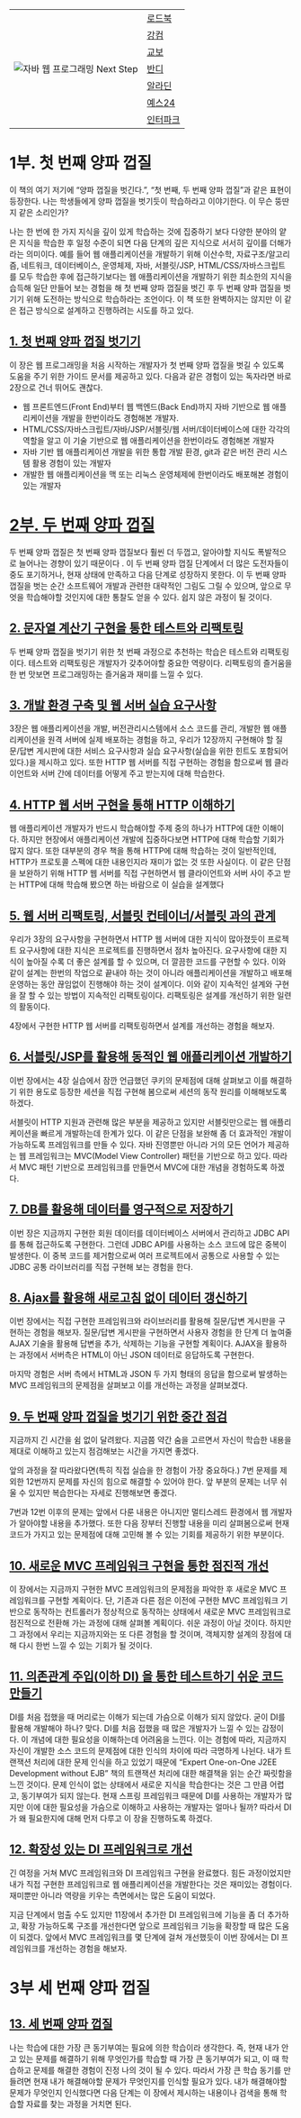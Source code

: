 <table border="0" Cellpadding = "10" Cellspacing = "10">
    <tr>
        <td rowspan="7"><img src="jwp-book.jpg" alt="자바 웹 프로그래밍 Next Step"/></td>
        <td><a href="http://www.roadbook.co.kr/169">로드북</a></td>                
    </tr>
    <tr>
        <td><a href="http://www.kangcom.com/sub/view.asp?sku=201609051558">강컴</a></td>
    </tr> 
    <tr>
        <td><a href="http://www.kyobobook.co.kr/product/detailViewKor.laf?ejkGb=KOR&mallGb=KOR&barcode=9788997924240&orderClick=LAH&Kc=">교보</a></td>
    </tr> 
    <tr>
        <td><a href="">반디</a></td>
    </tr> 
    <tr>
        <td><a href="http://www.aladin.co.kr/shop/wproduct.aspx?ItemId=91501933">알라딘</a></td>
    </tr>
    <tr>
        <td><a href="http://www.yes24.com/24/goods/31869154?scode=032&OzSrank=4">예스24</a></td>
    </tr> 
    <tr>
        <td><a href="http://book.interpark.com/product/BookDisplay.do?_method=detail&sc.shopNo=0000400000&sc.prdNo=257788285&sc.saNo=003002001&bid1=search&bid2=product&bid3=title&bid4=001">인터파크</a></td>
    </tr> 
</table>

# 1부. 첫 번째 양파 껍질
이 책의 여기 저기에 “양파 껍질을 벗긴다.”, “첫 번째, 두 번째 양파 껍질”과 같은 표현이 등장한다. 나는 학생들에게 양파 껍질을 벗기듯이 학습하라고 이야기한다. 이 무슨 뚱딴지 같은 소리인가?

나는 한 번에 한 가지 지식을 깊이 있게 학습하는 것에 집중하기 보다 다양한 분야의 얕은 지식을 학습한 후 일정 수준이 되면 다음 단계의 깊은 지식으로 서서히 깊이를 더해가라는 의미이다. 예를 들어 웹 애플리케이션을 개발하기 위해 이산수학, 자료구조/알고리즘, 네트워크, 데이터베이스, 운영체제, 자바, 서블릿/JSP, HTML/CSS/자바스크립트를 모두 학습한 후에 접근하기보다는 웹 애플리케이션을 개발하기 위한 최소한의 지식을 습득해 일단 만들어 보는 경험을 해 첫 번째 양파 껍질을 벗긴 후 두 번째 양파 껍질을 벗기기 위해 도전하는 방식으로 학습하라는 조언이다. 이 책 또한 완벽하지는 않지만 이 같은 접근 방식으로 설계하고 진행하려는 시도를 하고 있다.

## [1. 첫 번째 양파 껍질 벗기기](chapter1)
이 장은 웹 프로그래밍을 처음 시작하는 개발자가 첫 번째 양파 껍질을 벗길 수 있도록 도움을 주기 위한 가이드 문서를 제공하고 있다. 다음과 같은 경험이 있는 독자라면 바로 2장으로 건너 뛰어도 괜찮다.

* 웹 프론트엔드(Front End)부터 웹 백엔드(Back End)까지 자바 기반으로 웹 애플리케이션을 개발을 한번이라도 경험해본 개발자.
* HTML/CSS/자바스크립트/자바/JSP/서블릿/웹 서버/데이터베이스에 대한 각각의 역할을 알고 이 기술 기반으로 웹 애플리케이션을 한번이라도 경험해본 개발자
* 자바 기반 웹 애플리케이션 개발을 위한 통합 개발 환경, git과 같은 버전 관리 시스템 활용 경험이 있는 개발자
* 개발한 웹 애플리케이션을 맥 또는 리눅스 운영체제에 한번이라도 배포해본 경험이 있는 개발자

# [2부. 두 번째 양파 껍질](2nd-onion.md)
두 번째 양파 껍질은 첫 번째 양파 껍질보다 훨씬 더 두껍고, 알아야할 지식도 폭발적으로 늘어나는 경향이 있기 때문이다 . 이 두 번째 양파 껍질 단계에서 더 많은 도전자들이 중도 포기하거나, 현재 상태에 만족하고 다음 단계로 성장하지 못한다. 이 두 번째 양파 껍질을 벗는 순간 소프트웨어 개발과 관련한 대략적인 그림도 그릴 수 있으며, 앞으로 무엇을 학습해야할 것인지에 대한 통찰도 얻을 수 있다. 쉽지 않은 과정이 될 것이다.

## [2. 문자열 계산기 구현을 통한 테스트와 리팩토링](chapter2)
두 번째 양파 껍질을 벗기기 위한 첫 번째 과정으로 추천하는 학습은 테스트와 리팩토링이다. 테스트와 리팩토링은 개발자가 갖추어야할 중요한 역량이다. 리팩토링의 즐거움을 한 번 맛보면 프로그래밍하는 즐거움과 재미를 느낄 수 있다.

## [3. 개발 환경 구축 및 웹 서버 실습 요구사항](chapter3)
3장은 웹 애플리케이션을 개발, 버전관리시스템에서 소스 코드를 관리, 개발한 웹 애플리케이션을 원격 서버에 실제 배포하는 경험을 하고, 우리가 12장까지 구현해야 할 질문/답변 게시판에 대한 서비스 요구사항과 실습 요구사항(실습을 위한 힌트도 포함되어 있다.)을 제시하고 있다. 또한 HTTP 웹 서버를 직접 구현하는 경험을 함으로써 웹 클라이언트와 서버 간에 데이터를 어떻게 주고 받는지에 대해 학습한다.

## [4. HTTP 웹 서버 구현을 통해 HTTP 이해하기](chapter4)
웹 애플리케이션 개발자가 반드시 학습해야할 주제 중의 하나가 HTTP에 대한 이해이다. 하지만 현장에서 애플리케이션 개발에 집중하다보면 HTTP에 대해 학습할 기회가 많지 않다. 또한 대부분의 경우 책을 통해 HTTP에 대해 학습하는 것이 일반적인데, HTTP가 프로토콜 스펙에 대한 내용인지라 재미가 없는 것 또한 사실이다. 이 같은 단점을 보완하기 위해 HTTP 웹 서버를 직접 구현하면서 웹 클라이언트와 서버 사이 주고 받는 HTTP에 대해 학습해 봤으면 하는 바람으로 이 실습을 설계했다

## [5. 웹 서버 리팩토링, 서블릿 컨테이너/서블릿 과의 관계](chapter5)
우리가 3장의 요구사항을 구현하면서 HTTP 웹 서버에 대한 지식이 많아졌듯이 프로젝트 요구사항에 대한 지식은 프로젝트를 진행하면서 점차 높아진다. 요구사항에 대한 지식이 높아질 수록 더 좋은 설계를 할 수 있으며, 더 깔끔한 코드를 구현할 수 있다. 이와 같이 설계는 한번의 작업으로 끝내야 하는 것이 아니라 애플리케이션을 개발하고 배포해 운영하는 동안 끊임없이 진행해야 하는 것이 설계이다. 이와 같이 지속적인 설계와 구현을 잘 할 수 있는 방법이 지속적인 리팩토링이다. 리팩토링은 설계를 개선하기 위한 일련의 활동이다.

4장에서 구현한 HTTP 웹 서버를 리팩토링하면서 설계를 개선하는 경험을 해보자.

## [6. 서블릿/JSP를 활용해 동적인 웹 애플리케이션 개발하기](chapter6)
이번 장에서는 4장 실습에서 잠깐 언급했던 쿠키의 문제점에 대해 살펴보고 이를 해결하기 위한 용도로 등장한 세션을 직접 구현해 봄으로써 세션의 동작 원리를 이해해보도록 하겠다.

서블릿이 HTTP 지원과 관련해 많은 부분을 제공하고 있지만 서블릿만으로는 웹 애플리케이션을 빠르게 개발하는데 한계가 있다. 이 같은 단점을 보완해 좀 더 효과적인 개발이 가능하도록 프레임워크를 만들 수 있다. 자바 진영뿐만 아니라 거의 모든 언어가 제공하는 웹 프레임워크는 MVC(Model View Controller) 패턴을 기반으로 하고 있다. 따라서 MVC 패턴 기반으로 프레임워크를 만들면서 MVC에 대한 개념을 경험하도록 하겠다.

## [7. DB를 활용해 데이터를 영구적으로 저장하기](chapter7)
이번 장은 지금까지 구현한 회원 데이터를 데이터베이스 서버에서 관리하고 JDBC API를 통해 접근하도록 구현한다. 그런데 JDBC API를 사용하는 소스 코드에 많은 중복이 발생한다. 이 중복 코드를 제거함으로써 여러 프로젝트에서 공통으로 사용할 수 있는 JDBC 공통 라이브러리를 직접 구현해 보는 경험을 한다.

## [8. Ajax를 활용해 새로고침 없이 데이터 갱신하기](chapter8)
이번 장에서는 직접 구현한 프레임워크와 라이브러리를 활용해 질문/답변 게시판을 구현하는 경험을 해보자. 질문/답변 게시판을 구현하면서 사용자 경험을 한 단계 더 높여줄 AJAX 기술을 활용해 답변을 추가, 삭제하는 기능을 구현할 계획이다. AJAX을 활용하는 과정에서 서버측은 HTML이 아닌 JSON 데이터로 응답하도록 구현한다.

마지막 경험은 서버 측에서 HTML과 JSON 두 가지 형태의 응답을 함으로써 발생하는 MVC 프레임워크의 문제점을 살펴보고 이를 개선하는 과정을 살펴보겠다.

## [9. 두 번째 양파 껍질을 벗기기 위한 중간 점검](chapter9)
지금까지 긴 시간을 쉼 없이 달려왔다. 지금쯤 약간 숨을 고르면서 자신이 학습한 내용을 제대로 이해하고 있는지 점검해보는 시간을 가지면 좋겠다.

앞의 과정을 잘 따라왔다면(특히 직접 실습을 한 경험이 가장 중요하다.) 7번 문제를 제외한 12번까지 문제를 자신의 힘으로 해결할 수 있어야 한다. 앞 부분의 문제는 너무 쉬울 수 있지만 복습한다는 자세로 진행해보면 좋겠다.

7번과 12번 이후의 문제는 앞에서 다룬 내용은 아니지만 멀티스레드 환경에서 웹 개발자가 알아야할 내용을 추가했다. 또한 다음 장부터 진행할 내용을 미리 살펴봄으로써 현재 코드가 가지고 있는 문제점에 대해 고민해 볼 수 있는 기회를 제공하기 위한 부분이다.

## [10. 새로운 MVC 프레임워크 구현을 통한 점진적 개선](chapter10)
이 장에서는 지금까지 구현한 MVC 프레임워크의 문제점을 파악한 후 새로운 MVC 프레임워크를 구현할 계획이다. 단, 기존과 다른 점은 이전에 구현한 MVC 프레임워크 기반으로 동작하는 컨트롤러가 정상적으로 동작하는 상태에서 새로운 MVC 프레임워크로 점진적으로 전환해 가는 과정에 대해 살펴볼 계획이다. 쉬운 과정이 아닐 것이다. 하지만 그 과정에서 우리는 지금까지와는 또 다른 경험을 할 것이며, 객체지향 설계의 장점에 대해 다시 한번 느낄 수 있는 기회가 될 것이다.

## [11. 의존관계 주입(이하 DI) 을 통한 테스트하기 쉬운 코드 만들기](chapter11)
DI를 처음 접했을 때 머리로는 이해가 되는데 가슴으로 이해가 되지 않았다. 굳이 DI를 활용해 개발해야 하나? 맞다. DI를 처음 접했을 때 많은 개발자가 느낄 수 있는 감정이다. 이 개념에 대한 필요성을 이해하는데 어려움을 느낀다. 이는 경험에 따라, 지금까지 자신이 개발한 소스 코드의 문제점에 대한 인식의 차이에 따라 극명하게 나뉜다. 내가 트랜잭션 처리에 대한 문제 인식을 하고 있었기 때문에 “Expert One-on-One J2EE Development without EJB” 책의 트랜잭션 처리에 대한 해결책을 읽는 순간 짜릿함을 느낀 것이다. 문제 인식이 없는 상태에서 새로운 지식을 학습한다는 것은 그 만큼 어렵고, 동기부여가 되지 않는다. 현재 스프링 프레임워크 때문에 DI를 사용하는 개발자가 많지만 이에 대한 필요성을 가슴으로 이해하고 사용하는 개발자는 얼마나 될까? 따라서 DI가 왜 필요한지에 대해 먼저 다루고 이 장을 진행하도록 하겠다.

## [12. 확장성 있는 DI 프레임워크로 개선](chapter12)
긴 여정을 거쳐 MVC 프레임워크와 DI 프레임워크 구현을 완료했다. 힘든 과정이었지만 내가 직접 구현한 프레임워크로 웹 애플리케이션을 개발한다는 것은 재미있는 경험이다. 재미뿐만 아니라 역량을 키우는 측면에서는 많은 도움이 되었다.

지금 단계에서 멈출 수도 있지만 11장에서 추가한 DI 프레임워크에 기능을 좀 더 추가하고, 확장 가능하도록 구조를 개선한다면 앞으로 프레임워크 기능을 확장할 때 많은 도움이 되겠다. 앞에서 MVC 프레임워크를 몇 단계에 걸쳐 개선했듯이 이번 장에서는 DI 프레임워크를 개선하는 경험을 해보자.

# 3부 세 번째 양파 껍질
## [13. 세 번째 양파 껍질](chapter13)
나는 학습에 대한 가장 큰 동기부여는 필요에 의한 학습이라 생각한다. 즉, 현재 내가 안고 있는 문제를 해결하기 위해 무엇인가를 학습할 때 가장 큰 동기부여가 되고, 이 때 학습하고 문제를 해결한 경험이 진정 나의 것이 될 수 있다. 따라서 가장 큰 학습 동기를 만들려면 현재 내가 해결해야할 문제가 무엇인지를 인식할 필요가 있다. 내가 해결해야할 문제가 무엇인지 인식했다면 다음 단계는 이 장에서 제시하는 내용이나 검색을 통해 학습할 자료를 찾는 과정을 거치면 된다.

